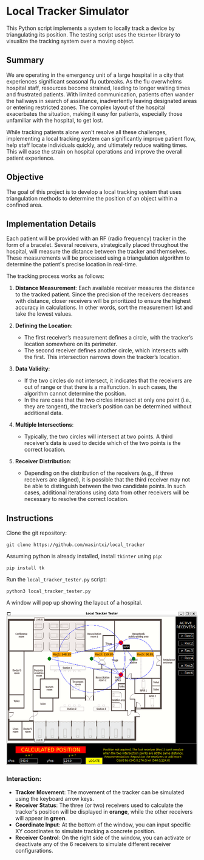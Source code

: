 # Local Tracker Simulator

This Python script implements a system to locally track a device by triangulating its position. The testing script uses the `tkinter` library to visualize the tracking system over a moving object.

## Summary

We are operating in the emergency unit of a large hospital in a city that experiences significant seasonal flu outbreaks. As the flu overwhelms hospital staff, resources become strained, leading to longer waiting times and frustrated patients. With limited communication, patients often wander the hallways in search of assistance, inadvertently leaving designated areas or entering restricted zones. The complex layout of the hospital exacerbates the situation, making it easy for patients, especially those unfamiliar with the hospital, to get lost.

While tracking patients alone won't resolve all these challenges, implementing a local tracking system can significantly improve patient flow, help staff locate individuals quickly, and ultimately reduce waiting times. This will ease the strain on hospital operations and improve the overall patient experience.

## Objective

The goal of this project is to develop a local tracking system that uses triangulation methods to determine the position of an object within a confined area.

## Implementation Details

Each patient will be provided with an RF (radio frequency) tracker in the form of a bracelet. Several receivers, strategically placed throughout the hospital, will measure the distance between the tracker and themselves. These measurements will be processed using a triangulation algorithm to determine the patient's precise location in real-time.

The tracking process works as follows:

1. **Distance Measurement**: Each available receiver measures the distance to the tracked patient. Since the precision of the receivers decreases with distance, closer receivers will be prioritized to ensure the highest accuracy in calculations. In other words, sort the measurement list and take the lowest values.
   
2. **Defining the Location**:
   - The first receiver’s measurement defines a circle, with the tracker’s location somewhere on its perimeter.
   - The second receiver defines another circle, which intersects with the first. This intersection narrows down the tracker’s location.
   
3. **Data Validity**:
   - If the two circles do not intersect, it indicates that the receivers are out of range or that there is a malfunction. In such cases, the algorithm cannot determine the position.
   - In the rare case that the two circles intersect at only one point (i.e., they are tangent), the tracker’s position can be determined without additional data.
   
4. **Multiple Intersections**: 
   - Typically, the two circles will intersect at two points. A third receiver’s data is used to decide which of the two points is the correct location.
   
5. **Receiver Distribution**:
   - Depending on the distribution of the receivers (e.g., if three receivers are aligned), it is possible that the third receiver may not be able to distinguish between the two candidate points. In such cases, additional iterations using data from other receivers will be necessary to resolve the correct location.

## Instructions
Clone the git repository:

```
git clone https://github.com/masintxi/local_tracker
```

Assuming python is already installed, install `tkinter` using `pip`:

```
pip install tk
```

Run the `local_tracker_tester.py` script:

```
python3 local_tracker_tester.py
```

A window will pop up showing the layout of a hospital.

![screenshot](images/screenshot1.png)

### Interaction:
- **Tracker Movement**: The movement of the tracker can be simulated using the keyboard arrow keys.
- **Receiver Status**: The three (or two) receivers used to calculate the tracker's position will be displayed in **orange**, while the other receivers will appear in **green**.
- **Coordinate Input**: At the bottom of the window, you can input specific XY coordinates to simulate tracking a concrete position.
- **Receiver Control**: On the right side of the window, you can activate or deactivate any of the 6 receivers to simulate different receiver configurations.
